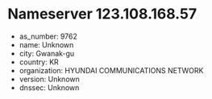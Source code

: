 # Nameserver 123.108.168.57

* as_number: 9762
* name: Unknown
* city: Gwanak-gu
* country: KR
* organization: HYUNDAI COMMUNICATIONS NETWORK
* version: Unknown
* dnssec: Unknown
